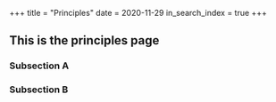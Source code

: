 +++
title = "Principles"
date = 2020-11-29
in_search_index = true
+++

## This is the principles page

### Subsection A

### Subsection B
